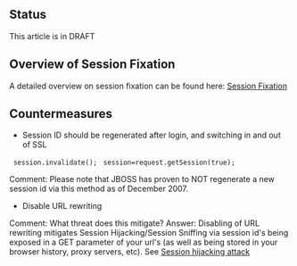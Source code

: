 ## Status

This article is in DRAFT

## Overview of Session Fixation

A detailed overview on session fixation can be found here: [Session
Fixation](Session_Fixation "wikilink")

## Countermeasures

  - Session ID should be regenerated after login, and switching in and
    out of SSL

` session.invalidate();`
` session=request.getSession(true);`

Comment: Please note that JBOSS has proven to NOT regenerate a new
session id via this method as of December 2007.

  - Disable URL rewriting

Comment: What threat does this mitigate?
Answer: Disabling of URL rewriting mitigates Session Hijacking/Session
Sniffing via session id's being exposed in a GET parameter of your url's
(as well as being stored in your browser history, proxy servers, etc).
See [Session hijacking attack](Session_hijacking_attack "wikilink")
